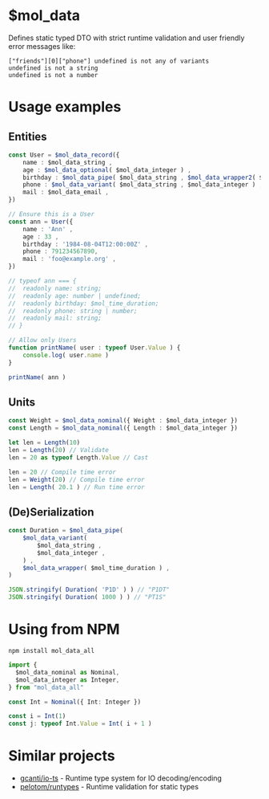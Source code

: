 # $mol_data

Defines static typed DTO with strict runtime validation and user friendly error messages like:

```
["friends"][0]["phone"] undefined is not any of variants
undefined is not a string
undefined is not a number
```

# Usage examples

## Entities

```typescript
const User = $mol_data_record({
	name : $mol_data_string ,
	age : $mol_data_optional( $mol_data_integer ) ,
	birthday : $mol_data_pipe( $mol_data_string , $mol_data_wrapper2( $mol_time_moment ) ) ,
	phone : $mol_data_variant( $mol_data_string , $mol_data_integer ) ,
	mail : $mol_data_email ,
})

// Ensure this is a User
const ann = User({
	name : 'Ann' ,
	age : 33 ,
	birthday : '1984-08-04T12:00:00Z' ,
	phone : 791234567890,
	mail : 'foo@example.org' ,
})

// typeof ann === {
// 	readonly name: string;
// 	readonly age: number | undefined;
// 	readonly birthday: $mol_time_duration;
// 	readonly phone: string | number;
// 	readonly mail: string;
// }

// Allow only Users
function printName( user : typeof User.Value ) {
	console.log( user.name )
}

printName( ann )
```

## Units

```typescript
const Weight = $mol_data_nominal({ Weight : $mol_data_integer })
const Length = $mol_data_nominal({ Length : $mol_data_integer })

let len = Length(10)
len = Length(20) // Validate
len = 20 as typeof Length.Value // Cast

len = 20 // Compile time error
len = Weight(20) // Compile time error
len = Length( 20.1 ) // Run time error
```

## (De)Serialization

```typescript
const Duration = $mol_data_pipe(
	$mol_data_variant(
		$mol_data_string ,
		$mol_data_integer ,
	) ,
	$mol_data_wrapper( $mol_time_duration ) ,
)

JSON.stringify( Duration( 'P1D' ) ) // "P1DT"
JSON.stringify( Duration( 1000 ) ) // "PT1S"
```

# Using from NPM

```
npm install mol_data_all
```

```typescript
import {
  $mol_data_nominal as Nominal,
  $mol_data_integer as Integer,
} from "mol_data_all"

const Int = Nominal({ Int: Integer })

const i = Int(1)
const j: typeof Int.Value = Int( i + 1 )
```

# Similar projects

- [gcanti/io-ts](https://github.com/gcanti/io-ts) - Runtime type system for IO decoding/encoding
- [pelotom/runtypes](https://github.com/pelotom/runtypes) - Runtime validation for static types
